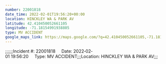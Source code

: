 ```yaml
---
number: 22001818
date_time: 2022-02-01T19:56:20+00:00
location: HINCKLEY WA & PARK AV
latitude: 42.410450052661105
longitude: -71.18154991938805
type: MV ACCIDENT
google_maps_link: https://maps.google.com/?q=42.410450052661105,-71.18154991938805
---
```


;;;;;;Incident #: 22001818     Date: 2022‐02‐01 19:56:20     Type: MV ACCIDENT;;;Location: HINCKLEY WA & PARK AV;;;
